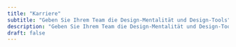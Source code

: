 ```yaml
---
title: "Karriere"
subtitle: "Geben Sie Ihrem Team die Design-Mentalität und Design-Tools"
description: "Geben Sie Ihrem Team die Design-Mentalität und Design-Tools"
draft: false
---
```


